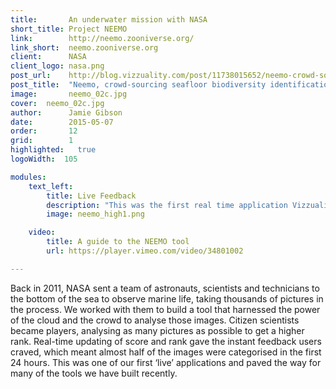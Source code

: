 ```yaml
---
title:       An underwater mission with NASA
short_title: Project NEEMO
link:        http://neemo.zooniverse.org/
link_short:  neemo.zooniverse.org
client:      NASA
client_logo: nasa.png
post_url:    http://blog.vizzuality.com/post/11738015652/neemo-crowd-sourcing-a-seafloor-biodiversity
post_title:  "Neemo, crowd-sourcing seafloor biodiversity identification"
image:       neemo_02c.jpg
cover:  neemo_02c.jpg
author:      Jamie Gibson
date:        2015-05-07
order:       12
grid:        1
highlighted:   true
logoWidth:  105

modules:
    text_left:
        title: Live Feedback
        description: "This was the first real time application Vizzuality built, using node.js and socket.io. It set the path for many of the projects we've developed since. It also utilised CartoDB as a back end for this data intensive application."
        image: neemo_high1.png

    video:
        title: A guide to the NEEMO tool
        url: https://player.vimeo.com/video/34801002

---
```

Back in 2011, NASA sent a team of astronauts, scientists and technicians to the bottom of the sea to observe marine life, taking thousands of pictures in the process. We worked with them to build a tool that harnessed the power of the cloud and the crowd to analyse those images. Citizen scientists became players, analysing as many pictures as possible to get a higher rank. Real-time updating of score and rank gave the instant feedback users craved, which meant almost half of the images were categorised in the first 24 hours. This was one of our first ‘live’ applications and paved the way for many of the tools we have built recently. 
